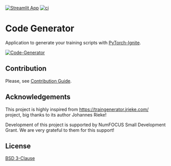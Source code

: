 [![Streamlit App][streamlit-img]][streamlit-url]
[![ci][gha-img]][gha-url]
<!-- [![Preview App][aws-img]][aws-url] -->

# Code Generator

Application to generate your training scripts with [PyTorch-Ignite](https://github.com/pytorch/ignite).

[![Code-Generator](https://user-images.githubusercontent.com/32727188/115562045-214aff00-a2dc-11eb-9de5-bec9fa7b94d2.png)][streamlit-url]

## Contribution

Please, see [Contribution Guide](CONTRIBUTING.md).

## Acknowledgements

This project is highly inspired from https://traingenerator.jrieke.com/ project, big thanks to its author Johannes Rieke!

Development of this project is supported by NumFOCUS Small Development Grant. We are very grateful to them for this support!

## License

[BSD 3-Clause](LICENSE)

<!-- [aws-img]: https://badgen.net/badge/%20/Deployed%20master%20version/ee4c2c?label= -->
<!-- [aws-url]: http://pytorch-ignite-code-generator-dev.eu-west-3.elasticbeanstalk.com/ -->
[gha-img]: https://github.com/pytorch-ignite/code-generator/actions/workflows/ci.yml/badge.svg
[gha-url]: https://github.com/pytorch-ignite/code-generator/actions/workflows/ci.yml
[streamlit-img]: https://static.streamlit.io/badges/streamlit_badge_black_white.svg
[streamlit-url]: https://share.streamlit.io/pytorch-ignite/code-generator
